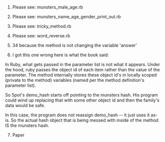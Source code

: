 1. Please see: munsters_male_age.rb

2. Please see: munsters_name_age_gender_print_out.rb

3. Please see: tricky_method.rb

4. Please see: word_reverse.rb

5. 34 because the method is not changing the variable 'answer'

6. I got this one wrong here is what the book said:

In Ruby, what gets passed in the parameter list is not what it appears. Under the hood, ruby passes the object id of each item rather than the value of the parameter. The method internally stores these object id's in locally scoped (private to the method) variables (named per the method definition's parameter list).

So Spot's demo_hash starts off pointing to the munsters hash. His program could wind up replacing that with some other object id and then the family's data would be safe.

In this case, the program does not reassign demo_hash -- it just uses it as-is. So the actual hash object that is being messed with inside of the method IS the munsters hash.

7. Paper
